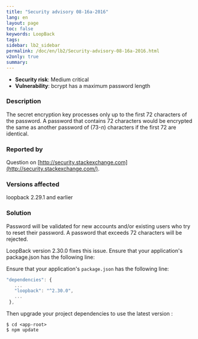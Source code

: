 ```yaml
---
title: "Security advisory 08-16a-2016"
lang: en
layout: page
toc: false
keywords: LoopBack
tags:
sidebar: lb2_sidebar
permalink: /doc/en/lb2/Security-advisory-08-16a-2016.html
v2only: true
summary:
---
```


*   **Security risk**: Medium critical
*   **Vulnerability**: bcrypt has a maximum password length

### Description

The secret encryption key processes only up to the first 72 characters of the password. A password that contains 72 characters would be encrypted the same as another password of (73-_n_) characters if the first 72 are identical. 

### Reported by

Question on [http://security.stackexchange.com](http://security.stackexchange.com/).

### Versions affected

loopback 2.29.1 and earlier

### Solution

Password will be validated for new accounts and/or existing users who try to reset their password. A password that exceeds 72 characters will be rejected. 

LoopBack version 2.30.0 fixes this issue. Ensure that your application's package.json has the following line:

Ensure that your application's `package.json` has the following line:

```js
"dependencies": {
   ...
   "loopback": "^2.30.0",
   ...
 },
```

Then upgrade your project dependencies to use the latest version :

```
$ cd <app-root>
$ npm update
```
